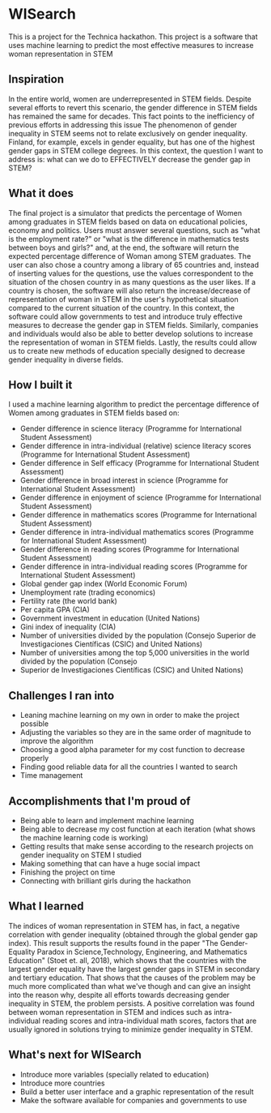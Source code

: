 # WISearch
This is a project for the Technica hackathon.
This project is a software that uses machine learning to predict the most effective measures to increase woman representation in STEM
## Inspiration
In the entire world, women are underrepresented in STEM fields.
Despite several efforts to revert this scenario, the gender difference in STEM fields has remained the same for decades. This fact points to the inefficiency of previous efforts in addressing this issue
The phenomenon of gender inequality in STEM seems not to relate exclusively on gender inequality. Finland, for example, excels in gender equality, but has one of the highest gender gaps in STEM college degrees.
In this context, the question I want to address is: what can we do to EFFECTIVELY decrease the gender gap in STEM?

## What it does
The final project is a simulator that predicts the percentage of Women among graduates in STEM fields based on data on educational policies, economy and politics. 
Users must answer several questions, such as "what is the employment rate?" or "what is the difference in mathematics tests between boys and girls?" and, at the end, the software will return the expected percentage difference of Woman among STEM graduates. 
The user can also chose a country among a library of 65 countries and, instead of inserting values for the questions, use the values correspondent to the situation of the chosen country in as many questions as the user likes. 
If a country is chosen, the software will also return the increase/decrease of representation of woman in STEM in the user's hypothetical situation compared to the current situation of the country.
In this context, the software could allow governments to test and introduce truly effective measures to decrease the gender gap in STEM fields. Similarly, companies and individuals would also be able to better develop solutions to increase the representation of woman in STEM fields.
Lastly, the results could allow us to create new methods of education specially designed to decrease gender inequality in diverse fields.

## How I built it
I used a machine learning algorithm to predict the percentage difference of Women among graduates in STEM fields based on:
 - Gender difference in science literacy (Programme for International Student Assessment)
 - Gender difference in intra-individual (relative) science literacy scores (Programme for International Student Assessment)
 - Gender difference in Self efficacy (Programme for International Student Assessment)
 - Gender difference in broad interest in science (Programme for International Student Assessment)
 - Gender difference in enjoyment of science (Programme for International Student Assessment)
 - Gender difference in mathematics scores (Programme for International Student Assessment)
 - Gender difference in intra-individual mathematics scores (Programme for International Student Assessment)
 - Gender difference in reading scores (Programme for International Student Assessment)
 - Gender difference in intra-individual reading scores (Programme for International Student Assessment)
 - Global gender gap index (World Economic Forum)
 - Unemployment rate (trading economics)
 - Fertility rate (the world bank)
 - Per capita GPA (CIA)
 - Government investment in education (United Nations)
 - Gini index of inequality (CIA)
 - Number of universities divided by the population (Consejo Superior de Investigaciones Científicas (CSIC) and United Nations)
 - Number of universities among the top 5,000 universities in the world divided by the population (Consejo 
 - Superior de Investigaciones Científicas (CSIC) and United Nations)

## Challenges I ran into
- Leaning machine learning on my own in order to make the project possible
- Adjusting the variables so they are in the same order of magnitude to improve the algorithm 
- Choosing a good alpha parameter for my cost function to decrease properly
- Finding good reliable data for all the countries I wanted to search
- Time management 

## Accomplishments that I'm proud of
 - Being able to learn and implement machine learning
 - Being able to decrease my cost function at each iteration (what shows the machine learning code is working)
 - Getting results that make sense according to the research projects on gender inequality on STEM I studied
 - Making something that can have a huge social impact
 - Finishing the project on time
 - Connecting with brilliant girls during the hackathon

## What I learned
The indices of woman representation in STEM has, in fact, a negative correlation with gender inequality (obtained through the global gender gap index). This result supports the results found in the paper "The Gender-Equality Paradox in Science,Technology, Engineering, and Mathematics Education" (Stoet et. all, 2018), which shows that the countries with the largest gender equality have the largest gender gaps in STEM in secondary and tertiary education. That shows that the causes of the problem may be much more complicated than what we've though and can give an insight into the reason why, despite all efforts towards decreasing gender inequality in STEM, the problem persists. 
A positive correlation was found between woman representation in STEM and indices such as intra-individual reading scores and intra-individual math scores, factors that are usually ignored in solutions trying to minimize gender inequality in STEM.

## What's next for WISearch
 - Introduce more variables (specially related to education)
 - Introduce more countries
 - Build a better user interface and a graphic representation of the result
 - Make the software available for companies and governments to use
